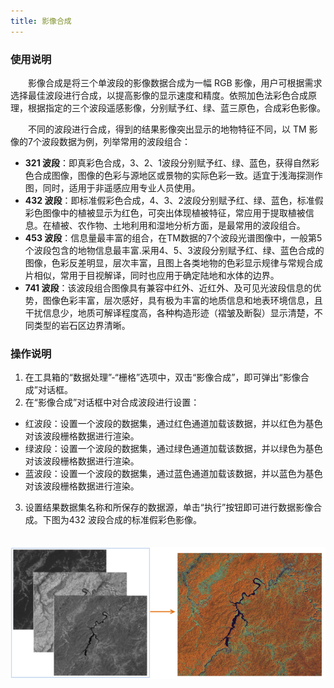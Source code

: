 ```yaml
---
title: 影像合成
---
```

  
### 使用说明  

　　影像合成是将三个单波段的影像数据合成为一幅 RGB 影像，用户可根据需求选择最佳波段进行合成，以提高影像的显示速度和精度。依照加色法彩色合成原理，根据指定的三个波段遥感影像，分别赋予红、绿、蓝三原色，合成彩色影像。

　　不同的波段进行合成，得到的结果影像突出显示的地物特征不同，以 TM 影像的7个波段数据为例，列举常用的波段组合：    

 -  **321 波段**：即真彩色合成，3、2、1波段分别赋予红、绿、蓝色，获得自然彩色合成图像，图像的色彩与源地区或景物的实际色彩一致。适宜于浅海探测作图，同时，适用于非遥感应用专业人员使用。   
 -  **432 波段**：即标准假彩色合成，4、3、2波段分别赋予红、绿、蓝色，标准假彩色图像中的植被显示为红色，可突出体现植被特征，常应用于提取植被信息。在植被、农作物、土地利用和湿地分析方面，是最常用的波段组合。   
 -  **453 波段**：信息量最丰富的组合，在TM数据的7个波段光谱图像中，一般第5个波段包含的地物信息最丰富.采用4、5、3波段分别赋予红、绿、蓝色合成的图像，色彩反差明显，层次丰富，且图上各类地物的色彩显示规律与常规合成片相似，常用于目视解译，同时也应用于确定陆地和水体的边界。  
 -  **741 波段**：该波段组合图像具有兼容中红外、近红外、及可见光波段信息的优势，图像色彩丰富，层次感好，具有极为丰富的地质信息和地表环境信息，且干扰信息少，地质可解译程度高，各种构造形迹（褶皱及断裂）显示清楚，不同类型的岩石区边界清晰。 

### 操作说明

1. 在工具箱的“数据处理”-“栅格”选项中，双击“影像合成”，即可弹出“影像合成”对话框。  
2. 在“影像合成”对话框中对合成波段进行设置：  
  
  - 红波段：设置一个波段的数据集，通过红色通道加载该数据，并以红色为基色对该波段栅格数据进行渲染。  
  - 绿波段：设置一个波段的数据集，通过绿色通道加载该数据，并以绿色为基色对该波段栅格数据进行渲染。  
  - 蓝波段：设置一个波段的数据集，通过蓝色通道加载该数据，并以蓝色为基色对该波段栅格数据进行渲染。   
        
3. 设置结果数据集名称和所保存的数据源，单击“执行”按钮即可进行数据影像合成。下图为432 波段合成的标准假彩色影像。
 
　　　　 ![](img/CombineBandResult.png) 



